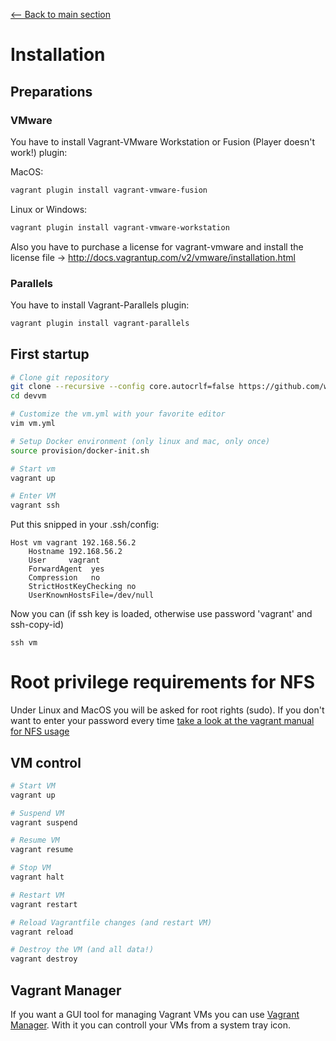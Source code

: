 [<-- Back to main section](../README.md)

# Installation

## Preparations

### VMware

You have to install Vagrant-VMware Workstation or Fusion (Player doesn't work!) plugin:

MacOS:
```bash
vagrant plugin install vagrant-vmware-fusion
```

Linux or Windows:
```bash
vagrant plugin install vagrant-vmware-workstation
```

Also you have to purchase a license for vagrant-vmware and install the license file -> http://docs.vagrantup.com/v2/vmware/installation.html

### Parallels

You have to install Vagrant-Parallels plugin:
```bash
vagrant plugin install vagrant-parallels
```


## First startup

```bash
# Clone git repository
git clone --recursive --config core.autocrlf=false https://github.com/webdevops/vagrant-development.git devvm
cd devvm

# Customize the vm.yml with your favorite editor
vim vm.yml

# Setup Docker environment (only linux and mac, only once)
source provision/docker-init.sh

# Start vm
vagrant up

# Enter VM
vagrant ssh
```

Put this snipped in your .ssh/config:

    Host vm vagrant 192.168.56.2
        Hostname 192.168.56.2
        User     vagrant
        ForwardAgent  yes
        Compression   no
        StrictHostKeyChecking no
        UserKnownHostsFile=/dev/null

Now you can (if ssh key is loaded, otherwise use password 'vagrant' and ssh-copy-id)

    ssh vm

# Root privilege requirements for NFS

Under Linux and MacOS you will be asked for root rights (sudo).
If you don't want to enter your password every time [take a look at the vagrant manual for NFS usage](https://docs.vagrantup.com/v2/synced-folders/nfs.html)

## VM control

```bash
# Start VM
vagrant up

# Suspend VM
vagrant suspend

# Resume VM
vagrant resume

# Stop VM
vagrant halt

# Restart VM
vagrant restart

# Reload Vagrantfile changes (and restart VM)
vagrant reload

# Destroy the VM (and all data!)
vagrant destroy
```

## Vagrant Manager

If you want a GUI tool for managing Vagrant VMs you can use [Vagrant Manager](http://vagrantmanager.com/). With it you can controll your VMs from a system tray icon.
